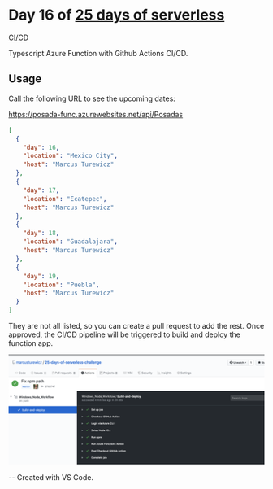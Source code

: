 # Day 16 of [25 days of serverless](https://25daysofserverless.com)

[CI/CD](https://25daysofserverless.com/calendar/16)

Typescript Azure Function with Github Actions CI/CD.

## Usage
Call the following URL to see the upcoming dates:

https://posada-func.azurewebsites.net/api/Posadas

```json
[
  {
    "day": 16,
    "location": "Mexico City",
    "host": "Marcus Turewicz"
  },
  {
    "day": 17,
    "location": "Ecatepec",
    "host": "Marcus Turewicz"
  },
  {
    "day": 18,
    "location": "Guadalajara",
    "host": "Marcus Turewicz"
  },
  {
    "day": 19,
    "location": "Puebla",
    "host": "Marcus Turewicz"
  }
]
```

They are not all listed, so you can create a pull request to add the rest. Once approved,
the CI/CD pipeline will be triggered to build and deploy the function app.  

![](img/cicd.png)

-- Created with VS Code.


